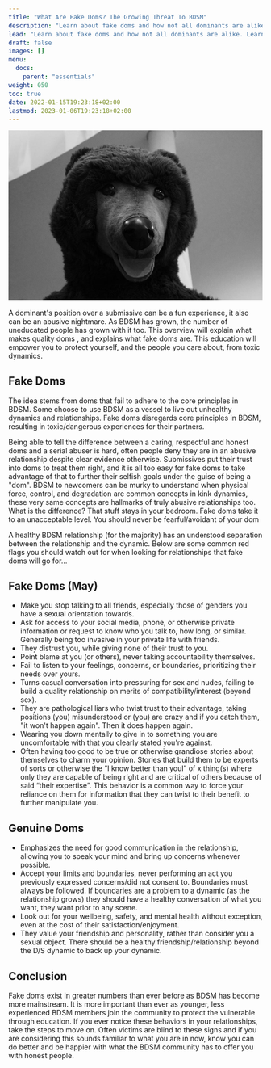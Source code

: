 ```yaml
---
title: "What Are Fake Doms? The Growing Threat To BDSM"
description: "Learn about fake doms and how not all dominants are alike. Learn about the warning signs and how to protect yourself from unhealthy dynamics."
lead: "Learn about fake doms and how not all dominants are alike. Learn about the warning signs and how to protect yourself from unhealthy dynamics."
draft: false
images: []
menu:
  docs:
    parent: "essentials"
weight: 050
toc: true
date: 2022-01-15T19:23:18+02:00
lastmod: 2023-01-06T19:23:18+02:00
---
```


![Image](bear-545682_960_720.jpg)

A dominant's position over a submissive can be a fun experience, it also can be an abusive nightmare. As BDSM has grown, the number of uneducated people has grown with it too. This overview will explain what makes quality doms , and explains what fake doms are. This education will empower you to protect yourself, and the people you care about, from toxic dynamics.

## Fake Doms

The idea stems from doms that fail to adhere to the core principles in BDSM. Some choose to use BDSM as a vessel to live out unhealthy dynamics and relationships. Fake doms disregards core principles in BDSM, resulting in toxic/dangerous experiences for their partners.

Being able to tell the difference between a caring, respectful and honest doms and a serial abuser is hard, often people deny they are in an abusive relationship despite clear evidence otherwise. Submissives put their trust into doms to treat them right, and it is all too easy for fake doms to take advantage of that to further their selfish goals under the guise of being a "dom". BDSM to newcomers can be murky to understand when physical force, control, and degradation are common concepts in kink dynamics, these very same concepts are hallmarks of truly abusive relationships too. What is the difference? That stuff stays in your bedroom. Fake doms take it to an unacceptable level. You should never be fearful/avoidant of your dom

A healthy BDSM relationship (for the majority) has an understood separation between the relationship and the dynamic. Below are some common red flags you should watch out for when looking for relationships that fake doms will go for…

## Fake Doms (May)

- Make you stop talking to all friends, especially those of genders you have a sexual orientation towards.
- Ask for access to your social media, phone, or otherwise private information or request to know who you talk to, how long, or similar. Generally being too invasive in your private life with friends.
- They distrust you, while giving none of their trust to you.
- Point blame at you (or others), never taking accountability themselves.
- Fail to listen to your feelings, concerns, or boundaries, prioritizing their needs over yours.
- Turns casual conversation into pressuring for sex and nudes, failing to build a quality relationship on merits of compatibility/interest (beyond sex).
- They are pathological liars who twist trust to their advantage, taking positions (you) misunderstood or (you) are crazy and if you catch them, "it won't happen again". Then it does happen again.
- Wearing you down mentally to give in to something you are uncomfortable with that you clearly stated you're against.
- Often having too good to be true or otherwise grandiose stories about themselves to charm your opinion. Stories that build them to be experts of sorts or otherwise the “I know better than youl” of x thing(s) where only they are capable of being right and are critical of others because of said “their expertise”. This behavior is a common way to force your reliance on them for information that they can twist to their benefit to further manipulate you.

## Genuine Doms

- Emphasizes the need for good communication in the relationship, allowing you to speak your mind and bring up concerns whenever possible.
- Accept your limits and boundaries, never performing an act you previously expressed concerns/did not consent to. Boundaries must always be followed. If boundaries are a problem to a dynamic (as the relationship grows) they should have a healthy conversation of what you want, they want prior to any scene.
- Look out for your wellbeing, safety, and mental health without exception, even at the cost of their satisfaction/enjoyment.
- They value your friendship and personality, rather than consider you a sexual object. There should be a healthy friendship/relationship beyond the D/S dynamic to back up your dynamic.

## Conclusion

Fake doms exist in greater numbers than ever before as BDSM has become more mainstream. It is more important than ever as younger, less experienced BDSM members join the community to protect the vulnerable through education. If you ever notice these behaviors in your relationships, take the steps to move on. Often victims are blind to these signs and if you are considering this sounds familiar to what you are in now, know you can do better and be happier with what the BDSM community has to offer you with honest people.
